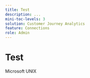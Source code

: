 ```yaml
---
title: Test
description: ...
mini-toc-levels: 3
solution: Customer Journey Analytics
feature: Connections
role: Admin
---
```


# Test

Microsoft
UNIX
